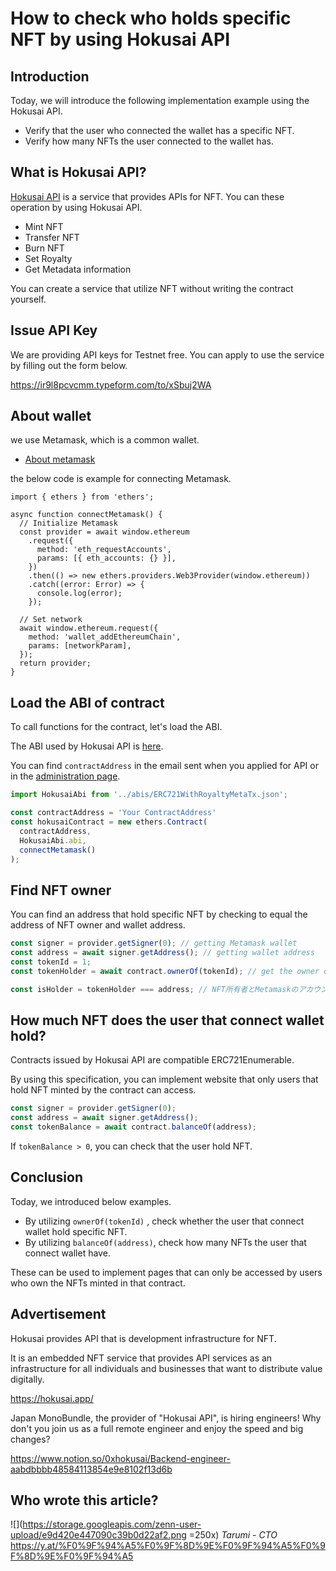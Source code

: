 # How to check who holds specific NFT by using Hokusai API

## Introduction

Today, we will introduce the following implementation example using the Hokusai API.

- Verify that the user who connected the wallet has a specific NFT.
- Verify how many NFTs the user connected to the wallet has.

## What is Hokusai API?

[Hokusai API](https://hokusai.app/) is a service that provides APIs for NFT.
You can these operation by using Hokusai API.

- Mint NFT
- Transfer NFT
- Burn NFT
- Set Royalty
- Get Metadata information

You can create a service that utilize NFT without writing the contract yourself.

## Issue API Key

We are providing API keys for Testnet free.
You can apply to use the service by filling out the form below.

https://ir9l8pcvcmm.typeform.com/to/xSbuj2WA

## About wallet

we use Metamask, which is a common wallet.

- [About metamask](https://docs.metamask.io/guide/#why-metamask)

the below code is example for connecting Metamask.

```:typescript
import { ethers } from 'ethers';

async function connectMetamask() {
  // Initialize Metamask
  const provider = await window.ethereum
    .request({
      method: 'eth_requestAccounts',
      params: [{ eth_accounts: {} }],
    })
    .then(() => new ethers.providers.Web3Provider(window.ethereum))
    .catch((error: Error) => {
      console.log(error);
    });

  // Set network
  await window.ethereum.request({
    method: 'wallet_addEthereumChain',
    params: [networkParam],
  });
  return provider;
}
```

## Load the ABI of contract

To call functions for the contract, let's load the ABI.

The ABI used by Hokusai API is [here](https://github.com/0xhokusai/hokusai-api-client-sample/blob/main/src/abis/ERC721WithRoyaltyMetaTx.json).

You can find `contractAddress` in the email sent when you applied for API or in the [administration page](https://dashboard.hokusai.app).

```Typescript
import HokusaiAbi from '../abis/ERC721WithRoyaltyMetaTx.json';

const contractAddress = 'Your ContractAddress'
const hokusaiContract = new ethers.Contract(
  contractAddress,
  HokusaiAbi.abi,
  connectMetamask()
);
```

## Find NFT owner

You can find an address that hold specific NFT by checking to equal the address of NFT owner and wallet address.

```Typescript
const signer = provider.getSigner(0); // getting Metamask wallet
const address = await signer.getAddress(); // getting wallet address
const tokenId = 1;
const tokenHolder = await contract.ownerOf(tokenId); // get the owner of NFT specified by {tokenId}

const isHolder = tokenHolder === address; // NFT所有者とMetamaskのアカウントを比較
```

## How much NFT does the user that connect wallet hold?

Contracts issued by Hokusai API are compatible ERC721Enumerable.

By using this specification, you can implement website that only users that hold NFT minted by the contract can access.

```Typescript
const signer = provider.getSigner(0);
const address = await signer.getAddress();
const tokenBalance = await contract.balanceOf(address);
```

If `tokenBalance > 0`, you can check that the user hold NFT.

## Conclusion

Today, we introduced below examples.

- By utilizing `ownerOf(tokenId)` , check whether the user that connect wallet hold specific NFT.
- By utilizing `balanceOf(address)`, check how many NFTs the user that connect wallet have.

These can be used to implement pages that can only be accessed by users who own the NFTs minted in that contract.

## Advertisement

Hokusai provides API that is development infrastructure for NFT.

It is an embedded NFT service that provides API services as an infrastructure for all individuals and businesses that want to distribute value digitally.

https://hokusai.app/

Japan MonoBundle, the provider of "Hokusai API", is hiring engineers!
Why don't you join us as a full remote engineer and enjoy the speed and big changes?

https://www.notion.so/0xhokusai/Backend-engineer-aabdbbbb48584113854e9e8102f13d6b

## Who wrote this article?

![](https://storage.googleapis.com/zenn-user-upload/e9d420e447090c39b0d22af2.png =250x)
_Tarumi - CTO_
https://y.at/%F0%9F%94%A5%F0%9F%8D%9E%F0%9F%94%A5%F0%9F%8D%9E%F0%9F%94%A5
